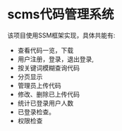 # scms代码管理系统
该项目使用SSM框架实现，具体共能有:<br/>
<ul>
  <li>查看代码一览，下载</li>
<li>用户注册，登录，退出登录,</li>
<li>按关键词模糊查询代码</li>
<li>分页显示</li>
<li>管理员上传代码</li>
<li>修改、删除已上传代码</li>
 <li> 统计已登录用户人数</li>
  <li>已登录检查。</li>
  <li>权限检查</li>
  </ul>
